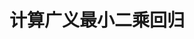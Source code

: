 <!--
 * @Github       : https://github.com/superzhc/BigData-A-Question
 * @Author       : SUPERZHC
 * @CreateDate   : 2020-11-27 17:30:45
 * @LastEditTime : 2020-11-27 17:30:46
 * @Copyright 2020 SUPERZHC
-->
# 计算广义最小二乘回归
